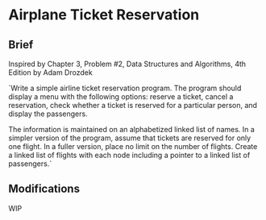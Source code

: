 # Airplane Ticket Reservation

## Brief

Inspired by Chapter 3, Problem #2, Data Structures and Algorithms, 4th Edition by Adam Drozdek

`Write a simple airline ticket reservation program. The program should display a menu with the following options: reserve a ticket, cancel a reservation, check whether a ticket is reserved for a particular person, and display the passengers.

The information is maintained on an alphabetized linked list of names. In a simpler version of the program, assume that tickets are reserved for only one flight. In a fuller version, place no limit on the number of flights. Create a linked list of flights with each node including a pointer to a linked list of passengers.`


## Modifications

WIP
